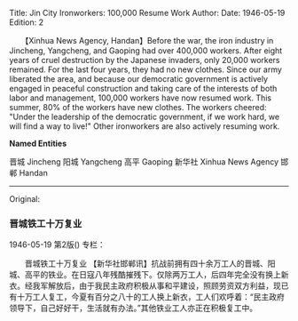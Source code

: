 Title: Jin City Ironworkers: 100,000 Resume Work
Author:
Date: 1946-05-19
Edition: 2

　　【Xinhua News Agency, Handan】Before the war, the iron industry in Jincheng, Yangcheng, and Gaoping had over 400,000 workers. After eight years of cruel destruction by the Japanese invaders, only 20,000 workers remained. For the last four years, they had no new clothes. Since our army liberated the area, and because our democratic government is actively engaged in peaceful construction and taking care of the interests of both labor and management, 100,000 workers have now resumed work. This summer, 80% of the workers have new clothes. The workers cheered: "Under the leadership of the democratic government, if we work hard, we will find a way to live!" Other ironworkers are also actively resuming work.

**Named Entities**

晋城	Jincheng
阳城	Yangcheng
高平	Gaoping
新华社	Xinhua News Agency
邯郸	Handan



<hr /> 

Original: 


### 晋城铁工十万复业

1946-05-19
第2版()
专栏：

　　晋城铁工十万复业
    【新华社邯郸讯】抗战前拥有四十余万工人的晋城、阳城、高平的铁业。在日寇八年残酷摧残下。仅除两万工人，后四年完全没有换上新衣。经我军解放后，由于我民主政府积极从事和平建设，照顾劳资双方利益，现已有十万工人复工，今夏有百分之八十的工人换上新衣，工人们欢呼着：“民主政府领导下，自己好好干，生活就有办法。”其他铁业工人亦正在积极复工中。

